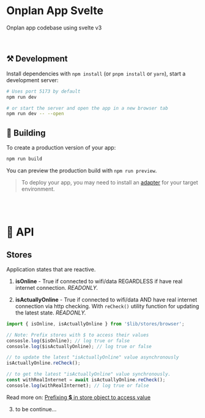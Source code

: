 # Onplan App Svelte

Onplan app codebase using svelte v3

<br>

## ⚒️ Development

Install dependencies with `npm install` (or `pnpm install` or `yarn`), start a development server:

```bash
# Uses port 5173 by default
npm run dev

# or start the server and open the app in a new browser tab
npm run dev -- --open
```

## 🚀 Building

To create a production version of your app:

```bash
npm run build
```

You can preview the production build with `npm run preview`.

> To deploy your app, you may need to install an [adapter](https://kit.svelte.dev/docs/adapters) for your target environment.

<br>
<br>

# 📗 API

## Stores

Application states that are reactive.

1. **isOnline** - True if connected to wifi/data REGARDLESS if have real internet connection. _READONLY._

2. **isActuallyOnline** - True if connected to wifi/data AND have real internet connection via http checking. With `reCheck()` utility function for updating the latest state. _READONLY._

```js
import { isOnline, isActuallyOnline } from '$lib/stores/browser';

// Note: Prefix stores with $ to access their values
consosle.log($isOnline); // log true or false
consosle.log($isActuallyOnline); // log true or false

// to update the latest "isActuallyOnline" value asynchronously
isActuallyOnline.reCheck();

// to get the latest "isActuallyOnline" value synchronously.
const withRealInternet = await isActuallyOnline.reCheck();
consosle.log(withRealInternet); // log true or false
```

Read more on: [Prefixing **\$** in store object to access value](https://svelte.dev/docs/svelte-components#script-4-prefix-stores-with-$-to-access-their-values)

3. to be continue...
